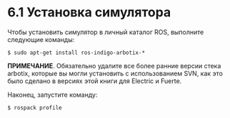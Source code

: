# 6.1 Установка симулятора

Чтобы установить симулятор в личный каталог ROS, выполните следующие команды:

```text
$ sudo apt-get install ros-indigo-arbotix-*
```

**ПРИМЕЧАНИЕ**. Обязательно удалите все более ранние версии стека arbotix, которые вы могли установить с использованием SVN, как это было сделано в версиях этой книги для Electric и Fuerte.

 Наконец, запустите команду:

```text
$ rospack profile
```

